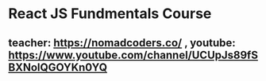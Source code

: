 # React JS Fundmentals Course

## teacher: https://nomadcoders.co/ , youtube: https://www.youtube.com/channel/UCUpJs89fSBXNolQGOYKn0YQ